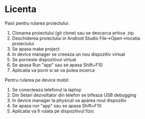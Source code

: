 # Licenta

Pasii pentru rularea proiectului:
1. Clonarea proiectului (git clone) sau se descarca arhiva .zip
2. Deschiderea proiectului in Android Studio File->Open->locatia proiectului
3. Se apasa make project
4. In device manager se creeaza un nou dispozitiv virtual
5. Se porneste dispozitivul virtual
6. Se apasa Run "app" sau se apasa Shift+F10
7. Aplicatia va porni si se va putea incerca

Pentru rularea pe device mobil:
1. Se conecteaza telefonul la laptop
2. Din Setari dezvoltator din telefon se bifeaza USB debugging
3. In device manager la physical va aparea noul dispozitiv
4. Se apasa run "app" sau se apasa Shift+F10
5. Aplicatia va fi rulata pe dispozitivul fizic
